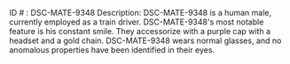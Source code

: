 ID # : DSC-MATE-9348
Description: DSC-MATE-9348 is a human male, currently employed as a train driver. DSC-MATE-9348's most notable feature is his constant smile. They accessorize with a purple cap with a headset and a gold chain. DSC-MATE-9348 wears normal glasses, and no anomalous properties have been identified in their eyes.